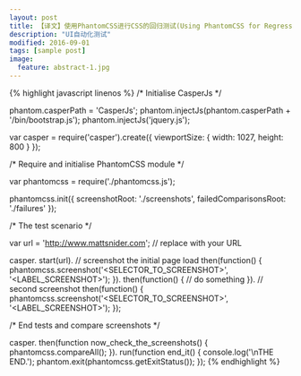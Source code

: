 ```yaml
---
layout: post
title: 【译文】使用PhantomCSS进行CSS的回归测试(Using PhantomCSS for Regression Testing Your CSS)
description: "UI自动化测试"
modified: 2016-09-01
tags: [sample post]
image:
  feature: abstract-1.jpg
---
```


{% highlight javascript linenos %}
/*
    Initialise CasperJs
*/
 
phantom.casperPath = 'CasperJs';
phantom.injectJs(phantom.casperPath + '/bin/bootstrap.js');
phantom.injectJs('jquery.js');
 
var casper = require('casper').create({
    viewportSize: {
        width: 1027,
        height: 800
    }
});
 
/*
    Require and initialise PhantomCSS module
*/
 
var phantomcss = require('./phantomcss.js');
 
phantomcss.init({
    screenshotRoot: './screenshots',
    failedComparisonsRoot: './failures'
});
 
/*
    The test scenario
*/
 
var url = 'http://www.mattsnider.com'; // replace with your URL
 
casper.
    start(url).
    // screenshot the initial page load
    then(function() {
        phantomcss.screenshot('<SELECTOR_TO_SCREENSHOT>', '<LABEL_SCREENSHOT>');
    }).
    then(function() {
        // do something
    }).
    // second screenshot
    then(function() {
        phantomcss.screenshot('<SELECTOR_TO_SCREENSHOT>', '<LABEL_SCREENSHOT>');
    });
 
/*
    End tests and compare screenshots
*/
 
casper.
    then(function now_check_the_screenshots() {
        phantomcss.compareAll();
    }).
    run(function end_it() {
        console.log('\nTHE END.');
        phantom.exit(phantomcss.getExitStatus());
    });
{% endhighlight %}



  

